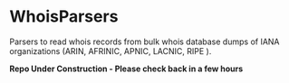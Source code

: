 # WhoisParsers
Parsers to read whois records from bulk whois database dumps of IANA organizations (ARIN, AFRINIC, APNIC, LACNIC, RIPE ).

**Repo Under Construction - Please check back in a few hours**
